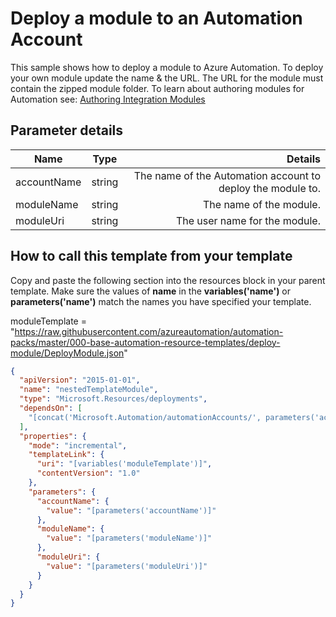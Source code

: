 # Deploy a module to an Automation Account

This sample shows how to deploy a module to Azure Automation. To deploy your own module update the name & the URL. The URL for the module must contain the zipped module folder.
To learn about authoring modules for Automation see: [Authoring Integration Modules](http://azure.microsoft.com/blog/2014/12/15/authoring-integration-modules-for-azure-automation/)

## Parameter details

| Name        |  Type  |                                                     Details |
| ----------- | :----: | ----------------------------------------------------------: |
| accountName | string | The name of the Automation account to deploy the module to. |
| moduleName  | string |                                     The name of the module. |
| moduleUri   | string |                               The user name for the module. |

## How to call this template from your template

Copy and paste the following section into the resources block in your parent template. Make sure the values of **name** in the **variables('name')** or **parameters('name')** match the names you have specified your template.

moduleTemplate = "https://raw.githubusercontent.com/azureautomation/automation-packs/master/000-base-automation-resource-templates/deploy-module/DeployModule.json"

```json
{
  "apiVersion": "2015-01-01",
  "name": "nestedTemplateModule",
  "type": "Microsoft.Resources/deployments",
  "dependsOn": [
    "[concat('Microsoft.Automation/automationAccounts/', parameters('accountName'))]"
  ],
  "properties": {
    "mode": "incremental",
    "templateLink": {
      "uri": "[variables('moduleTemplate')]",
      "contentVersion": "1.0"
    },
    "parameters": {
      "accountName": {
        "value": "[parameters('accountName')]"
      },
      "moduleName": {
        "value": "[parameters('moduleName')]"
      },
      "moduleUri": {
        "value": "[parameters('moduleUri')]"
      }
    }
  }
}
```
